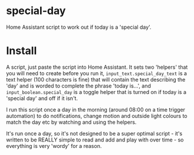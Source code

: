 # special-day
Home Assistant script to work out if today is a 'special day'.
# Install
A script, just paste the script into Home Assistant. It sets two 'helpers' that you will need to create before you run it, `input_text.special_day_text` is a text helper (100 characters is fine) that will contain the text describing the 'day' and is worded to complete the phrase 'today is...', and `input_boolean.special_day` is a toggle helper that is turned on if today is a 'special day' and off if it isn't.

I run this script once a day in the morning (around 08:00 on a time trigger automation) to do notifications, change motion and outside light colours to match the day etc by watching and using the helpers.

It's run once a day, so it's not designed to be a super optimal script - it's written to be REALLY simple to read and add and play with over time - so everything is very 'wordy' for a reason.
